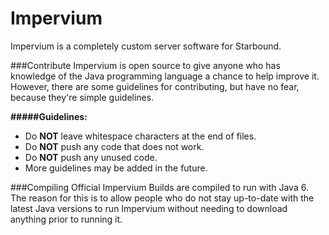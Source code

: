Impervium
=========
Impervium is a completely custom server software for Starbound.


###Contribute
Impervium is open source to give anyone who has knowledge of the Java programming language a chance to help improve it. However, there are some guidelines for contributing, but have no fear, because they're simple guidelines.

**#####Guidelines:**
* Do **NOT** leave whitespace characters at the end of files.
* Do **NOT** push any code that does not work.
* Do **NOT** push any unused code.
* More guidelines may be added in the future.


###Compiling
Official Impervium Builds are compiled to run with Java 6. The reason for this is to allow people who do not stay up-to-date with the latest Java versions to run Impervium without needing to download anything prior to running it.
